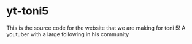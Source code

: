 # yt-toni5
This is the source code for the website that we are making for toni 5! A youtuber with a large following in his community
